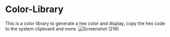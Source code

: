 # Color-Library
This is a color library to generate a hex color and display, copy the hex code to the system clipboard and more.
![Screenshot (216)](https://github.com/ConnaGree/Color-Library/assets/93067387/115e07c9-e354-4130-83a0-67b34067984b)

